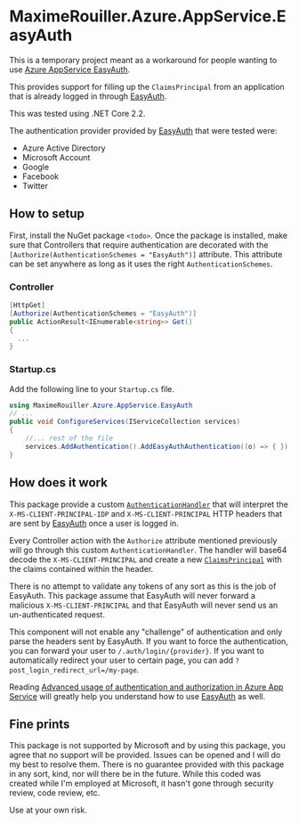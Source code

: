 # MaximeRouiller.Azure.AppService.EasyAuth

This is a temporary project meant as a workaround for people wanting to use [Azure AppService EasyAuth][EasyAuth].

This provides support for filling up the `ClaimsPrincipal` from an application that is already logged in through [EasyAuth][EasyAuth].

This was tested using .NET Core 2.2.

The authentication provider provided by [EasyAuth][EasyAuth] that were tested were:

* Azure Active Directory
* Microsoft Account
* Google
* Facebook
* Twitter

## How to setup

First, install the NuGet package `<todo>`. Once the package is installed, make sure that Controllers that require authentication are decorated with the `[Authorize(AuthenticationSchemes = "EasyAuth")]` attribute. This attribute can be set anywhere as long as it uses the right `AuthenticationSchemes`.

### Controller

```csharp
[HttpGet]
[Authorize(AuthenticationSchemes = "EasyAuth")]
public ActionResult<IEnumerable<string>> Get()
{
  ...
}
```

### Startup.cs

Add the following line to your `Startup.cs` file.

```csharp
using MaximeRouiller.Azure.AppService.EasyAuth
// ...
public void ConfigureServices(IServiceCollection services)
{
    //... rest of the file
    services.AddAuthentication().AddEasyAuthAuthentication((o) => { });
}
```

## How does it work

This package provide a custom [`AuthenticationHandler`](https://docs.microsoft.com/dotnet/api/microsoft.aspnetcore.authentication.authenticationhandler-1?view=aspnetcore-2.2&WT.mc_id=easyauth-github-marouill) that will interpret the `X-MS-CLIENT-PRINCIPAL-IDP` and `X-MS-CLIENT-PRINCIPAL` HTTP headers that are sent by [EasyAuth][EasyAuth] once a user is logged in.

Every Controller action with the `Authorize` attribute mentioned previously will go through this custom `AuthenticationHandler`. The handler will base64 decode the `X-MS-CLIENT-PRINCIPAL` and create a new [`ClaimsPrincipal`](https://docs.microsoft.com/dotnet/api/system.security.claims.claimsprincipal?view=netcore-2.2&WT.mc_id=easyauth-github-marouill) with the claims contained within the header.

There is no attempt to validate any tokens of any sort as this is the job of EasyAuth. This package assume that EasyAuth will never forward a malicious `X-MS-CLIENT-PRINCIPAL` and that EasyAuth will never send us an un-authenticated request.

This component will not enable any "challenge" of authentication and only parse the headers sent by EasyAuth. If you want to force the authentication, you can forward your user to `/.auth/login/{provider}`. If you want to automatically redirect your user to certain page, you can add `?post_login_redirect_url=/my-page`.

Reading [Advanced usage of authentication and authorization in Azure App Service](https://docs.microsoft.com/azure/app-service/app-service-authentication-how-to?WT.mc_id=easyauth-github-marouill) will greatly help you understand how to use [EasyAuth][EasyAuth] as well.

## Fine prints

This package is not supported by Microsoft and by using this package, you agree that no support will be provided. Issues can be opened and I will do my best to resolve them. There is no guarantee provided with this package in any sort, kind, nor will there be in the future. While this coded was created while I'm employed at Microsoft, it hasn't gone through security review, code review, etc. 

Use at your own risk.


[EasyAuth]: https://docs.microsoft.com/en-us/azure/app-service/overview-authentication-authorization
[NuGetPackage]: todo